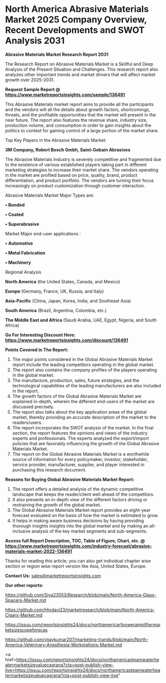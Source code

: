 # North America Abrasive Materials Market 2025 Company Overview, Recent Developments and SWOT Analysis 2031

<strong>Abrasive Materials Market Research Report 2031</strong>

The Research Report on Abrasive Materials Market is a Skillful and Deep Analysis of the Present Situation and Challenges. This research report also analyzes other important trends and market drivers that will affect market growth over 2025-2031.

<strong>Request Sample Report @ <a href=https://www.marketreportsinsights.com/sample/136491>https://www.marketreportsinsights.com/sample/136491</a></strong>

This Abrasive Materials market report aims to provide all the participants and the vendors will all the details about growth factors, shortcomings, threats, and the profitable opportunities that the market will present in the near future. The report also features the revenue share, industry size, production volume, and consumption in order to gain insights about the politics to contest for gaining control of a large portion of the market share.

Top Key Players in the Abrasive Materials Market:

<strong>3M Company, Robert Bosch Gmbh, Saint-Gobain Abrasives</strong>

The Abrasive Materials Industry is severely competitive and fragmented due to the existence of various established players taking part in different marketing strategies to increase their market share. The vendors operating in the market are profiled based on price, quality, brand, product differentiation, and product portfolio. The vendors are turning their focus increasingly on product customization through customer interaction.

Abrasive Materials Market Major Types are:

<strong>• Bonded

• Coated

• Superabrasive</strong>

Market Major end-user applications :

<strong>• Automotive

• Metal Fabrication

• Machinery</strong>

Regional Analysis

</u><strong><b>North America</b></strong> (the United States, Canada, and Mexico)

<strong><b>Europe </b></strong>(Germany, France, UK, Russia, and Italy)

<strong><b>Asia-Pacific</b></strong> (China, Japan, Korea, India, and Southeast Asia)

<strong><b>South America</b></strong> (Brazil, Argentina, Colombia, etc.)

<strong><b>The Middle East and Africa</b></strong> (Saudi Arabia, UAE, Egypt, Nigeria, and South Africa)

<strong>Go For Interesting Discount Here: <a href=https://www.marketreportsinsights.com/discount/136491>https://www.marketreportsinsights.com/discount/136491</a></strong>

<strong>Points Covered in The Report:</strong>
<ol>
  <li>The major points considered in the Global Abrasive Materials Market report include the leading competitors operating in the global market.</li>
  <li>The report also contains the company profiles of the players operating in the global market.</li>
  <li>The manufacture, production, sales, future strategies, and the technological capabilities of the leading manufacturers are also included in the report.</li>
  <li>The growth factors of the Global Abrasive Materials Market are explained in-depth, wherein the different end-users of the market are discussed precisely.</li>
  <li>The report also talks about the key application areas of the global market, thereby providing an accurate description of the market to the readers/users.</li>
  <li>The report incorporates the SWOT analysis of the market. In the final section, the report features the opinions and views of the industry experts and professionals. The experts analyzed the export/import policies that are favorably influencing the growth of the Global Abrasive Materials Market.</li>
  <li>The report on the Global Abrasive Materials Market is a worthwhile source of information for every policymaker, investor, stakeholder, service provider, manufacturer, supplier, and player interested in purchasing this research document.</li>
</ol>
<strong>Reasons for Buying Global Abrasive Materials Market Report:</strong>

<ol>
  <li>The report offers a detailed analysis of the dynamic competitive landscape that keeps the reader/client well ahead of the competitors.</li>
  <li>It also presents an in-depth view of the different factors driving or restraining the growth of the global market.</li>
  <li>The Global Abrasive Materials Market report provides an eight-year forecast evaluated on the basis of how the market is estimated to grow.</li>
  <li>It helps in making aware business decisions by having providing thorough insights insights into the global market and by making an all-inclusive analysis of the key market segments and sub-segments.</li>
</ol>
<strong>Access full Report Description, TOC, Table of Figure, Chart, etc. @ <a href=https://www.marketreportsinsights.com/industry-forecast/abrasive-materials-market-2022-136491>https://www.marketreportsinsights.com/industry-forecast/abrasive-materials-market-2022-136491</a></strong>


Thanks for reading this article; you can also get individual chapter wise section or region wise report version like Asia, United States, Europe.

<strong>Contact Us:</strong>
sales@marketreportsinsights.com

<strong>Our other reports:</strong>

<a href=https://github.com/Siya23553/Research/blob/main/North-America-Glass-Spacers-Market.md>https://github.com/Siya23553/Research/blob/main/North-America-Glass-Spacers-Market.md</a>

<a href=https://github.com/Hindavi23/marketresearch/blob/main/North-America-Cigars-Market.md>https://github.com/Hindavi23/marketresearch/blob/main/North-America-Cigars-Market.md</a>

<a href=https://issuu.com/reportsinsights24/docs/northamericarfpoweramplifiermarketsizescopeforecas>https://issuu.com/reportsinsights24/docs/northamericarfpoweramplifiermarketsizescopeforecas</a>

<a href=https://github.com/vijaykumar207/marketing-trands/blob/main/North-America-Veterinary-Anesthesia-Workstations-Market.md>https://github.com/vijaykumar207/marketing-trands/blob/main/North-America-Veterinary-Anesthesia-Workstations-Market.md</a>

<a href=https://issuu.com/reportsinsights24/docs/northamericasteamwaterheatermarketsizevaluecagrana?cta=post-publish-view-live>https://issuu.com/reportsinsights24/docs/northamericasteamwaterheatermarketsizevaluecagrana?cta=post-publish-view-live</a>"
